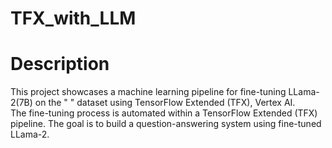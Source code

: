 # TFX_with_LLM

# Description 
This project showcases a machine learning pipeline for fine-tuning LLama-2(7B) on the " " dataset using TensorFlow Extended (TFX), Vertex AI.   
The fine-tuning process is automated within a TensorFlow Extended (TFX) pipeline. 
The goal is to build a question-answering system using fine-tuned LLama-2. 
